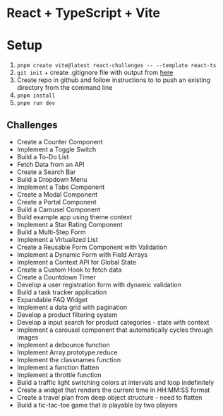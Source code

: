 # React + TypeScript + Vite

# Setup

1. `pnpm create vite@latest react-challenges -- --template react-ts`
2. `git init` + create .gitignore file with output from [here](https://www.toptal.com/developers/gitignore)
3. Create repo in github and follow instructions to to push an existing directory from the command line
4. `pnpm install`
5. `pnpm run dev`

## Challenges

- Create a Counter Component
- Implement a Toggle Switch
- Build a To-Do List
- Fetch Data from an API
- Create a Search Bar
- Build a Dropdown Menu
- Implement a Tabs Component
- Create a Modal Component
- Create a Portal Component
- Build a Carousel Component
- Build example app using theme context
- Implement a Star Rating Component
- Build a Multi-Step Form
- Implement a Virtualized List
- Create a Reusable Form Component with Validation
- Implement a Dynamic Form with Field Arrays
- Implement a Context API for Global State
- Create a Custom Hook to fetch data
- Create a Countdown Timer
- Develop a user registration form with dynamic validation
- Build a task tracker application
- Expandable FAQ Widget
- Implement a data grid with pagination
- Develop a product filtering system
- Develop a input search for product categories - state with context
- Implement a carousel component that automatically cycles through images
- Implement a debounce function
- Implement Array.prototype.reduce
- Implement the classnames function
- Implement a function flatten
- Implement a throttle function
- Build a traffic light switching colors at intervals and loop indefinitely
- Create a widget that renders the current time in HH:MM:SS format
- Create a travel plan from deep object structure - need to flatten
- Build a tic-tac-toe game that is playable by two players
